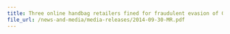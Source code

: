```yaml
---
title: Three online handbag retailers fined for fraudulent evasion of GST 
file_url: /news-and-media/media-releases/2014-09-30-MR.pdf
---
```

